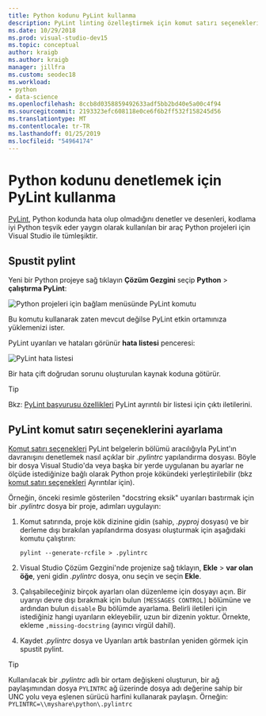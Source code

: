 ```yaml
---
title: Python kodunu PyLint kullanma
description: PyLint linting özelleştirmek için komut satırı seçenekleri dahil olmak üzere Python kodunda sorunlarını denetlemek için Visual Studio'da çalıştırın.
ms.date: 10/29/2018
ms.prod: visual-studio-dev15
ms.topic: conceptual
author: kraigb
ms.author: kraigb
manager: jillfra
ms.custom: seodec18
ms.workload:
- python
- data-science
ms.openlocfilehash: 8ccb8d0358859492633adf5bb2bd40e5a00c4f94
ms.sourcegitcommit: 2193323efc608118e0ce6f6b2ff532f158245d56
ms.translationtype: MT
ms.contentlocale: tr-TR
ms.lasthandoff: 01/25/2019
ms.locfileid: "54964174"
---
```

# <a name="use-pylint-to-check-python-code"></a>Python kodunu denetlemek için PyLint kullanma

[PyLint](https://www.pylint.org/), Python kodunda hata olup olmadığını denetler ve desenleri, kodlama iyi Python teşvik eder yaygın olarak kullanılan bir araç Python projeleri için Visual Studio ile tümleşiktir.

## <a name="run-pylint"></a>Spustit pylint

Yeni bir Python projeye sağ tıklayın **Çözüm Gezgini** seçip **Python** > **çalıştırma PyLint**:

![Python projeleri için bağlam menüsünde PyLint komutu](media/code-pylint-command.png)

Bu komutu kullanarak zaten mevcut değilse PyLint etkin ortamınıza yüklemenizi ister.

PyLint uyarıları ve hataları görünür **hata listesi** penceresi:

![PyLint hata listesi](media/code-pylint-error-list.png)

Bir hata çift doğrudan sorunu oluşturulan kaynak koduna götürür.

> [!Tip]
> Bkz: [PyLint başvurusu özellikleri](https://pylint.readthedocs.io/en/latest/technical_reference/features.html) PyLint ayrıntılı bir listesi için çıktı iletilerini.

## <a name="set-pylint-command-line-options"></a>PyLint komut satırı seçeneklerini ayarlama

[Komut satırı seçenekleri](https://pylint.readthedocs.io/en/latest/user_guide/run.html#command-line-options) PyLint belgelerin bölümü aracılığıyla PyLint'ın davranışını denetlemek nasıl açıklar bir *.pylintrc* yapılandırma dosyası. Böyle bir dosya Visual Studio'da veya başka bir yerde uygulanan bu ayarlar ne ölçüde istediğinize bağlı olarak Python proje kökündeki yerleştirilebilir (bkz [komut satırı seçenekleri](https://pylint.readthedocs.io/en/latest/user_guide/run.html#command-line-options) Ayrıntılar için).

Örneğin, önceki resimle gösterilen "docstring eksik" uyarıları bastırmak için bir *.pylintrc* dosya bir proje, adımları uygulayın:

1. Komut satırında, proje kök dizinine gidin (sahip, *.pyproj* dosyası) ve bir derleme dışı bırakılan yapılandırma dosyası oluşturmak için aşağıdaki komutu çalıştırın:

   ```command
   pylint --generate-rcfile > .pylintrc
   ```

1. Visual Studio Çözüm Gezgini'nde projenize sağ tıklayın, **Ekle** > **var olan öğe**, yeni gidin *.pylintrc* dosya, onu seçin ve seçin **Ekle**.

1. Çalışabileceğiniz birçok ayarları olan düzenleme için dosyayı açın. Bir uyarıyı devre dışı bırakmak için bulun `[MESSAGES CONTROL]` bölümüne ve ardından bulun `disable` Bu bölümde ayarlama. Belirli iletileri için istediğiniz hangi uyarıların ekleyebilir, uzun bir dizenin yoktur. Örnekte, ekleme `,missing-docstring` (ayırıcı virgül dahil).

1. Kaydet *.pylintrc* dosya ve Uyarıları artık bastırılan yeniden görmek için spustit pylint.

> [!Tip]
> Kullanılacak bir *.pylintrc* adlı bir ortam değişkeni oluşturun, bir ağ paylaşımından dosya `PYLINTRC` ağ üzerinde dosya adı değerine sahip bir UNC yolu veya eşlenen sürücü harfini kullanarak paylaşın. Örneğin: `PYLINTRC=\\myshare\python\.pylintrc`
